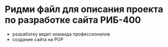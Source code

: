# Ридми файл для описания проекта по разработке сайта РИБ-400
* разработку ведет команда профессионалов
* создание сайта на РОР